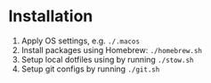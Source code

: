 # Installation

1. Apply OS settings, e.g. `./.macos`
2. Install packages using Homebrew: `./homebrew.sh`
3. Setup local dotfiles using by running `./stow.sh`
4. Setup git configs by running `./git.sh`
